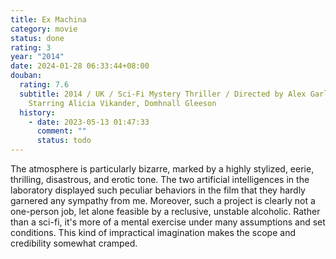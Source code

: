 ```yaml
---
title: Ex Machina
category: movie
status: done
rating: 3
year: "2014"
date: 2024-01-28 06:33:44+08:00
douban:
  rating: 7.6
  subtitle: 2014 / UK / Sci-Fi Mystery Thriller / Directed by Alex Garland /
    Starring Alicia Vikander, Domhnall Gleeson
  history:
    - date: 2023-05-13 01:47:33
      comment: ""
      status: todo
---
```


The atmosphere is particularly bizarre, marked by a highly stylized, eerie, thrilling, disastrous, and erotic tone. The two artificial intelligences in the laboratory displayed such peculiar behaviors in the film that they hardly garnered any sympathy from me. Moreover, such a project is clearly not a one-person job, let alone feasible by a reclusive, unstable alcoholic. Rather than a sci-fi, it's more of a mental exercise under many assumptions and set conditions. This kind of impractical imagination makes the scope and credibility somewhat cramped.
